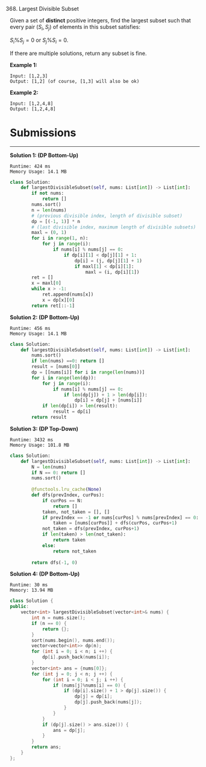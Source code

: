 368. Largest Divisible Subset

Given a set of **distinct** positive integers, find the largest subset such that every pair $(S_i, S_j)$ of elements in this subset satisfies:

$S_i \% S_j = 0$ or $S_j \% S_i = 0.$

If there are multiple solutions, return any subset is fine.

**Example 1:**

```
Input: [1,2,3]
Output: [1,2] (of course, [1,3] will also be ok)
```

**Example 2:**
```
Input: [1,2,4,8]
Output: [1,2,4,8]
```

# Submissions
---
**Solution 1: (DP Bottom-Up)**
```
Runtime: 424 ms
Memory Usage: 14.1 MB
```
```python
class Solution:
    def largestDivisibleSubset(self, nums: List[int]) -> List[int]:
        if not nums:
            return []
        nums.sort()
        n = len(nums)
        # (previous divisible index, length of divisible subset)
        dp = [(-1, 1)] * n
        # (last divisible index, maximum length of divisible subsets)
        maxl = (0, 1)
        for i in range(1, n):
            for j in range(i):
                if nums[i] % nums[j] == 0:
                    if dp[i][1] < dp[j][1] + 1:
                        dp[i] = (j, dp[j][1] + 1)
                        if maxl[1] < dp[i][1]:
                            maxl = (i, dp[i][1])
        ret = []
        x = maxl[0]
        while x > -1:
            ret.append(nums[x])
            x = dp[x][0]
        return ret[::-1]
```

**Solution 2: (DP Bottom-Up)**
```
Runtime: 456 ms
Memory Usage: 14.1 MB
```
```python
class Solution:
    def largestDivisibleSubset(self, nums: List[int]) -> List[int]:
        nums.sort()
        if len(nums) ==0: return []
        result = [nums[0]]
        dp = [[nums[i]] for i in range(len(nums))]
        for i in range(len(dp)):
            for j in range(i):
                if nums[i] % nums[j] == 0:
                    if len(dp[j]) + 1 > len(dp[i]):
                        dp[i] = dp[j] + [nums[i]]
            if len(dp[i]) > len(result):
                result = dp[i]
        return result
```

**Solution 3: (DP Top-Down)**
```
Runtime: 3432 ms
Memory Usage: 101.8 MB
```
```python
class Solution:
    def largestDivisibleSubset(self, nums: List[int]) -> List[int]:
        N = len(nums)
        if N == 0: return []
        nums.sort()
        
        @functools.lru_cache(None)
        def dfs(prevIndex, curPos):
            if curPos == N:
                return []
            taken, not_taken = [], []
            if prevIndex == -1 or nums[curPos] % nums[prevIndex] == 0:
                taken = [nums[curPos]] + dfs(curPos, curPos+1)
            not_taken = dfs(prevIndex, curPos+1)
            if len(taken) > len(not_taken):
                return taken
            else:
                return not_taken
        
        return dfs(-1, 0)
```

**Solution 4: (DP Bottom-Up)**
```
Runtime: 30 ms
Memory: 13.94 MB
```
```c++
class Solution {
public:
    vector<int> largestDivisibleSubset(vector<int>& nums) {
        int n = nums.size();
        if (n == 0) {
            return {};
        }
        sort(nums.begin(), nums.end());
        vector<vector<int>> dp(n);
        for (int i = 0; i < n; i ++) {
            dp[i].push_back(nums[i]);
        }
        vector<int> ans = {nums[0]};
        for (int j = 0; j < n; j ++) {
            for (int i = 0; i < j; i ++) {
                if (nums[j]%nums[i] == 0) {
                    if (dp[i].size() + 1 > dp[j].size()) {
                        dp[j] = dp[i];
                        dp[j].push_back(nums[j]);
                    }
                }
            }
            if (dp[j].size() > ans.size()) {
                ans = dp[j];
            }
        }
        return ans;
    }
};
```
